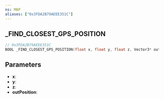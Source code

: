 ```yaml
---
ns: MAP
aliases: ["0x3FDA2B79AEEE351C"]
---
```

## _FIND_CLOSEST_GPS_POSITION

```c
// 0x3FDA2B79AEEE351C
BOOL _FIND_CLOSEST_GPS_POSITION(float x, float y, float z, Vector3* outPosition);
```

## Parameters
* **x**:
* **y**:
* **z**:
* **outPosition**:
